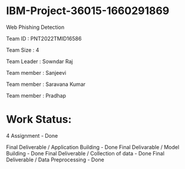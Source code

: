 # IBM-Project-36015-1660291869

Web Phishing Detection

Team ID : PNT2022TMID16586

Team Size : 4

Team Leader : Sowndar Raj

Team member : Sanjeevi

Team member : Saravana Kumar

Team member : Pradhap

# Work Status:
  4 Assignment - Done
  
  Final Deliverable / Application Building - Done
  Final Delivarable / Model Building - Done
  Final Deliverable / Collection of data - Done
  Final Deliverable / Data Preprocessing - Done
  
